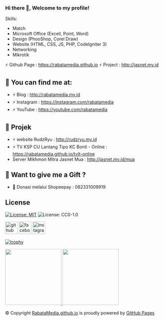 ### Hi there 👋, Welcome to my profile!
Skills: 
- Match
- Microsoft Office (Excell, Point, Word)
- Design (PhooShop, Corel Draw)
- Website (HTML, CSS, JS, PHP, CodeIgniter 3)
- Networking
- Mikrotik

⚡ Github Page : https://rabatamedia.github.io
⚡ Project : http://jasnet.my.id

## :link: <b>You can find me at:</b>
- ⚡ Blog : http://rabatamedia.my.id
- ⚡ Instagram : https://instagram.com/rabatamedia
- ⚡ YouTube : <a href="https://youtube.com/rabatamedia?sub_confirmation=1">https://youtube.com/rabatamedia</a>

## :link: <b>Projek</b>
- ⚡ website RudzRyu : http://rudzryu.my.id
- ⚡ TV KSP CU Lantang Tipo KC Bonti - Online : https://rabatamedia.github.io/tvlt-online
- Server Mikhmon Mitra Jasnet Mua : http://jasnet.my.id/mua

## :gift_heart: <b>Want to give me a Gift ?</b><br>
- :link: Donasi melalui Shopeepay : 082331009919

## <b>License</b><br>
[![License: MIT](https://img.shields.io/badge/License-MIT-yellow.svg)](https://opensource.org/licenses/MIT)
![License: CC0-1.0](https://img.shields.io/badge/License-CC0_1.0-lightgrey.svg)


[<img src='https://cdn.jsdelivr.net/npm/simple-icons@3.0.1/icons/github.svg' alt='github' height='40'>](https://github.com/rabatamedia) [<img src='https://cdn.jsdelivr.net/npm/simple-icons@3.0.1/icons/facebook.svg' alt='facebook' height='40'>](https://www.facebook.com/aloisius.rabata.taburarusta.martagalasa)  [<img src='https://cdn.jsdelivr.net/npm/simple-icons@3.0.1/icons/instagram.svg' alt='instagram' height='40'>](https://www.instagram.com/rabatamedia/)  

[![trophy](https://github-profile-trophy.vercel.app/?username=rabatamedia)](https://github.com/ryo-ma/github-profile-trophy)  

<p align="left">
<a href="https://github.com/rabatamedia">
  <img height="180em" src="https://github-readme-stats-eight-theta.vercel.app/api?username=rabatamedia&show_icons=true&theme=algolia&include_all_commits=true&count_private=true"/>
  <img height="180em" src="https://github-readme-stats-eight-theta.vercel.app/api/top-langs/?username=rabatamedia&layout=compact&langs_count=8&theme=algolia"/>
</a>
</p>


© Copyright <a href="https://rabatamedia.github.io/">RabataMedia.github.io</a> is proudly powered by <a href="https://pages.github.com/">GitHub Pages</a> <br>
